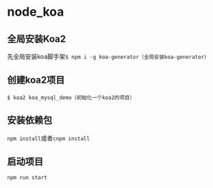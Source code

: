 # node_koa

## 全局安装Koa2
 先全局安装koa脚手架`$ npm i -g koa-generator（全局安装koa-generator）`
## 创建koa2项目
 `$ koa2 koa_mysql_demo（初始化一个koa2的项目）`
## 安装依赖包
 `npm install`或者`cnpm install`
## 启动项目
 `npm run start`
